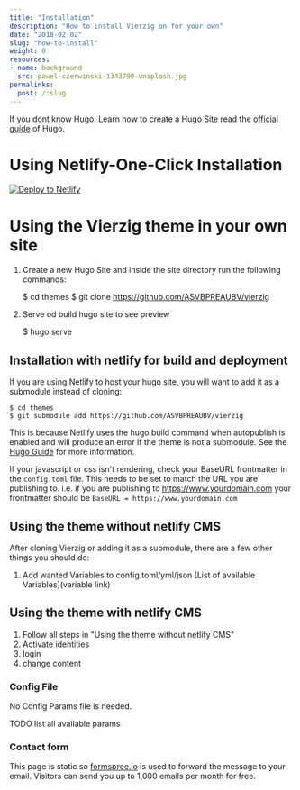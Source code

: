 ```yaml
---
title: "Installation"
description: "How to install Vierzig on for your own"
date: "2018-02-02"
slug: "how-to-install"
weight: 0
resources:
- name: background
  src: pawel-czerwinski-1343790-unsplash.jpg
permalinks:
  post: /:slug
---
```


If you dont know Hugo: Learn how to create a Hugo Site read the [official guide](//gohugo.io/overview/installing/) of Hugo.

# Using Netlify-One-Click Installation

[![Deploy to Netlify](https://www.netlify.com/img/deploy/button.svg)](https://app.netlify.com/start/deploy?https://github.com/ASVBPREAUBV/vierzig)


# Using the Vierzig theme in your own site

1. Create a new Hugo Site and inside the site directory run the following commands:

    $ cd themes
    $ git clone https://github.com/ASVBPREAUBV/vierzig

2. Serve od build hugo site to see preview
    
    $ hugo serve
    
## Installation with netlify for build and deployment

If you are using Netlify to host your hugo site, you will want to add it as a submodule instead of cloning:

    $ cd themes
    $ git submodule add https://github.com/ASVBPREAUBV/vierzig

This is because Netlify uses the hugo build command when autopublish is enabled and will produce an error if the theme is not a submodule. See the [Hugo Guide](https://gohugo.io/hosting-and-deployment/hosting-on-netlify/#use-hugo-themes-with-netlify) for more information.

If your javascript or css isn't rendering, check your BaseURL frontmatter in the `config.toml` file. This needs to be set to match the URL you are publishing to. i.e. if you are publishing to https://www.yourdomain.com your frontmatter should be `BaseURL = https://www.yourdomain.com`

## Using the theme without netlify CMS

After cloning Vierzig or adding it as a submodule, there are a few other things you should do:

1. Add wanted Variables to config.toml/yml/json [List of available Variables](variable link)

## Using the theme with netlify CMS

1. Follow all steps in "Using the theme without netlify CMS"
2. Activate identities
3. login
4. change content

### Config File

No Config Params file is needed.

TODO list all available params

### Contact form

This page is static so [formspree.io](https://formspree.io/) is used to forward the message to your email.
Visitors can send you up to 1,000 emails per month for free.



